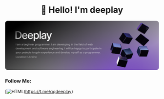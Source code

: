 <h1 align="center">👋 Hello! I'm deeplay </h1>

![Header](https://github.com/qqdeeplay/qqdeeplay/blob/main/assets/logo.png)

### Follow Me:
[![HTML](https://img.shields.io/badge/-Discord-36393F?style=flat-square&logo=discord&logoColor=white)(https://t.me/qqdeeplay)
